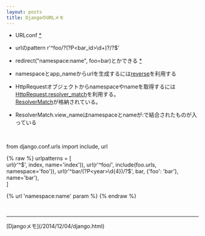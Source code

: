 ```yaml
---
layout: posts
title: DjangoのURLメモ 
---
```

* URLconf [*](https://docs.djangoproject.com/en/stable/topics/http/urls/#example)   

* urlのpattern  r'^foo/?(?P<bar_id>\d+)?/?$'
   
* redirect("namespace:name", foo=bar)とかできる [*](https://docs.djangoproject.com/en/stable/topics/http/shortcuts/#examples) 

* namespaceとapp_nameからurlを生成するには[reverse](https://docs.djangoproject.com/en/stable/urlresolvers/#reverse)を利用する

* HttpRequestオブジェクトからnamespaceやnameを取得するには[HttpRequest.resolver_match](https://docs.djangoproject.com/en/stable/ref/request-response/#django.http.HttpRequest.resolver_match)を利用する。   
[ResolverMatch](https://docs.djangoproject.com/en/stable/ref/urlresolvers/#django.core.urlresolvers.ResolverMatch)が格納されている。   

* ResolverMatch.view_nameはnamespaceとnameが:で結合されたものが入っている     
<br>


from django.conf.urls import include, url

{% raw %}
urlpatterns = [  
    url(r'^$', index, name='index')),  
    url(r'^foo/', include(foo.urls, namespace='foo')),  
    url(r'^bar/(?P<year>\d{4})/?$', bar, {'foo': 'bar'}, name='bar'),  
]

{% url 'namespace:name' param %}
{% endraw %}

<br/>
<hr/>
[Djangoメモ](/2014/12/04/django.html)
